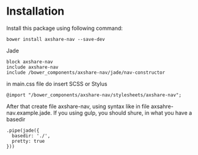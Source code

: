 # Installation
Install this package using following command:

    bower install axshare-nav --save-dev

Jade

    block axshare-nav
    include axshare-nav
    include /bower_components/axshare-nav/jade/nav-constructor

in main.css file do insert SCSS or Stylus

    @import "/bower_components/axshare-nav/stylesheets/axshare-nav";

After that create file axshare-nav, using syntax like in file axsahre-nav.example.jade.
If you using gulp, you should shure, in what you have a basedir

    .pipe(jade({
      basedir: './',
      pretty: true
    }))

